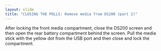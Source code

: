 ```yaml
---
layout: slide
title: "CLOSING THE POLLS: Remove media from DS200 (part 2)"
---
```


After locking the front media compartment, close the DS200 screen and then open the rear battery compartment behind the screen. Pull the media stick with the yellow dot from the USB port and then close and lock the compartment.
